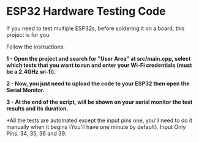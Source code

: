 # ESP32 Hardware Testing Code

If you need to test multiple ESP32s, before soldering it on a board, this project is for you.

Follow the instructions:

**1 - Open the project and search for "User Area" at src/main.cpp, select which tests that you want to run and enter your Wi-Fi credentials (must be a 2.4GHz wi-fi).**

**2 - Now, you just need to upload the code to your ESP32 then open the Serial Monitor.**

**3 - At the end of the script, will be shown on your serial monitor the test results and its duration.**


  *All the tests are automated except the input pins one, you'll need to do it manually when it begins (You'll have one minute by default).
    Input Only Pins: 34, 35, 36 and 39.

